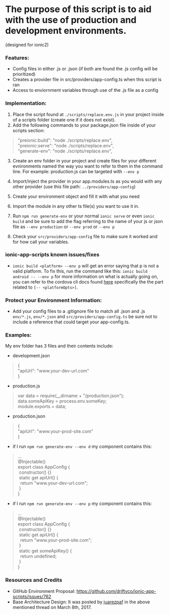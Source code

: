 # The purpose of this script is to aid with the use of production and development environments.
(designed for ionic2)

### Features:
* Config files in either .js or .json (if both are found the .js config will be prioritized)
* Creates a provider file in src/providers/app-config.ts when this script is ran
* Access to enviornment variables through use of the .js file as a config

### Implementation:
1. Place the script found at `./scripts/replace.env.js` in your project inside of a scripts folder (create one if it does not exist).
2. Add the following commands to your package.json file inside of your scripts section:
<!-- NOTE: This is meant to be seen through markdown styling -->
<blockquote>
"preionic:build": "node ./scripts/replace.env",<br>
"preionic:serve": "node ./scripts/replace.env",<br>
"generate-env": "node ./scripts/replace.env",
</blockquote>

3. Create an env folder in your project and create files for your different evnironments named the way you want to refer to them in the command line. For example: production.js can be targeted with `--env p`

4. Import/inject the provider in your app.modules.ts as you would with any other provider (use this file path: `../providers/app-config`)

5. Create your environment object and fill it with what you need

6. Import the module in any other ts file(s) you want to use it in.

7. Run `npm run generate-env` or your normal `ionic serve` or even `ionic build` and be sure to add the flag referring to the name of your js or json file as `--env production` or `--env prod` or `--env p`

8. Check your `src/providers/app-config` file to make sure it worked and for how call your variables.

### ionic-app-scripts known issues/fixes
* `ionic build <platform> --env p` will get an error saying that p is not a valid platform. To fix this, run the command like this: `ionic build android -- --env p` for more information on what is actually going on, you can refer to the cordova cli docs found [here](https://cordova.apache.org/docs/en/latest/reference/cordova-cli/index.html#cordova-build-command) specifically the the part related to `[-- <platformOpts>]`.


### Protect your Environment Information:
* Add your config files to a .gitignore file to match all .json and .js `env/*.js`, `env/*.json` and `src/providers/app-config.ts` be sure not to include a reference that could target your app-config.ts.


### Examples:
My env folder has 3 files and their contents include:

* development.json
<!-- NOTE: This is meant to be seen through markdown styling -->
<blockquote>
{<br>
  "apiUrl": "www.your-dev-url.com"<br>
}
</blockquote>

* production.js
<!-- NOTE: This is meant to be seen through markdown styling -->
<blockquote>
var data = require(__dirname + "/production.json");<br>
data.someApiKey = process.env.someKey;<br>
module.exports = data;
</blockquote>

* production.json
<!-- NOTE: This is meant to be seen through markdown styling -->
<blockquote>
{<br>
  "apiUrl": "www.your-prod-site.com"<br>
}
</blockquote>

* if I run `npm run generate-env --env d` my component contains this:
<!-- NOTE: This is meant to be seen through markdown styling -->
<blockquote>
...<br>
@Injectable()<br>
export class AppConfig {<br>
  &nbsp;constructor() {}<br>
  &nbsp;static get apiUrl() {<br>
    &nbsp;&nbsp;return "www.your-dev-url.com";<br>
  &nbsp;}<br>
}
</blockquote>

* if I run `npm run generate-env --env p` my component contains this:
<!-- NOTE: This is meant to be seen through markdown styling -->
<blockquote>
...<br>
@Injectable()<br>
export class AppConfig {<br>
  &nbsp;constructor() {}<br>
  &nbsp;static get apiUrl() {<br>
    &nbsp;&nbsp;return "www.your-prod-site.com";<br>
  &nbsp;}<br>
  &nbsp;static get someApiKey() {<br>
    &nbsp;&nbsp;return undefined;<br>
  &nbsp;}<br>
}
</blockquote>

### Resources and Credits
* GitHub Environment Proposal: <https://github.com/driftyco/ionic-app-scripts/issues/762>
* Base Architecture Design: It was posted by [juarezpaf](https://github.com/juarezpaf) in the above mentioned thread on March 8th, 2017.
